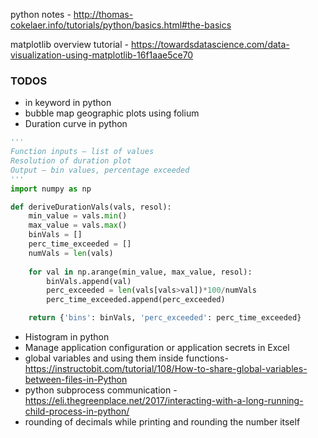 python notes -  http://thomas-cokelaer.info/tutorials/python/basics.html#the-basics

matplotlib overview tutorial - https://towardsdatascience.com/data-visualization-using-matplotlib-16f1aae5ce70


### TODOS
* in keyword in python
* bubble map geographic plots using folium 
* Duration curve in python  
```python
'''
Function inputs – list of values
Resolution of duration plot
Output – bin values, percentage exceeded
'''
import numpy as np

def deriveDurationVals(vals, resol):
    min_value = vals.min()
    max_value = vals.max()
    binVals = []
    perc_time_exceeded = []
    numVals = len(vals)   
    
    for val in np.arange(min_value, max_value, resol):
        binVals.append(val)
        perc_exceeded = len(vals[vals>val])*100/numVals
        perc_time_exceeded.append(perc_exceeded)

    return {'bins': binVals, 'perc_exceeded': perc_time_exceeded}
```
* Histogram in python
* Manage application configuration or application secrets in Excel  
* global variables and using them inside functions- https://instructobit.com/tutorial/108/How-to-share-global-variables-between-files-in-Python
* python subprocess communication - https://eli.thegreenplace.net/2017/interacting-with-a-long-running-child-process-in-python/
* rounding of decimals while printing and rounding the number itself



<!--stackedit_data:
eyJoaXN0b3J5IjpbMjEyMTU3NzE0LC03NzQ4NjAxNDMsLTUyMD
Q3MTkzOCw3MzkwNzM3NzksLTk2MTU4Mzc4MywtMTY4Mzk2MTM2
LC0zNDk0NDgzNzMsMTg4MDIwMjgxMSwtMTI5MjQxNDc2OSwxNj
M1MDAxODY5LC0xOTM5MDQ3Njg3LDE5MjEwMDgyMiwtMzUyOTIx
NjAsMTE5MDQ4MDk1MCwtMTQ2OTc5NjgzN119
-->